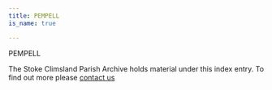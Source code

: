 ```yaml
---
title: PEMPELL
is_name: true

---
```


PEMPELL


The Stoke Climsland Parish Archive holds material under this index entry. To find out more please [contact us](/contact/)
